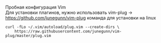 Пробная конфигурация Vim  
Для установки плагинов, нужно использовать vim-plug -> https://github.com/junegunn/vim-plug
команда для установки на linux
```
curl -fLo ~/.vim/autoload/plug.vim --create-dirs \
    https://raw.githubusercontent.com/junegunn/vim-plug/master/plug.vim
```
